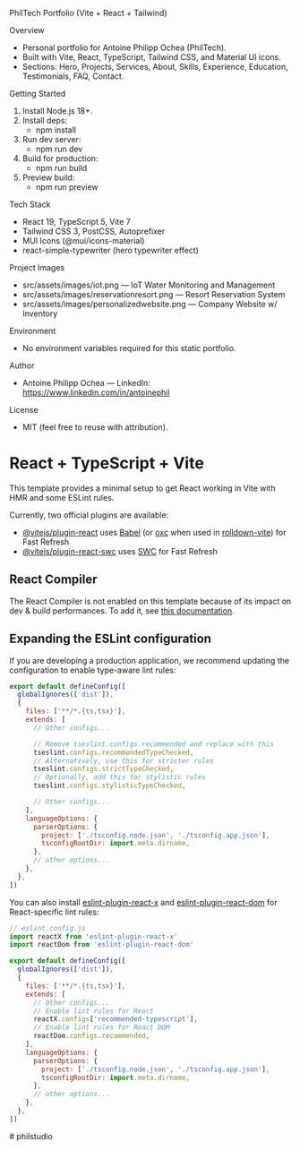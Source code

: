 PhilTech Portfolio (Vite + React + Tailwind)

Overview
- Personal portfolio for Antoine Philipp Ochea (PhilTech).
- Built with Vite, React, TypeScript, Tailwind CSS, and Material UI icons.
- Sections: Hero, Projects, Services, About, Skills, Experience, Education, Testimonials, FAQ, Contact.

Getting Started
1) Install Node.js 18+.
2) Install deps:
   - npm install
3) Run dev server:
   - npm run dev
4) Build for production:
   - npm run build
5) Preview build:
   - npm run preview

Tech Stack
- React 19, TypeScript 5, Vite 7
- Tailwind CSS 3, PostCSS, Autoprefixer
- MUI Icons (@mui/icons-material)
- react-simple-typewriter (hero typewriter effect)

Project Images
- src/assets/images/iot.png — IoT Water Monitoring and Management
- src/assets/images/reservationresort.png — Resort Reservation System
- src/assets/images/personalizedwebsite.png — Company Website w/ Inventory

Environment
- No environment variables required for this static portfolio.

Author
- Antoine Philipp Ochea — LinkedIn: https://www.linkedin.com/in/antoinephil

License
- MIT (feel free to reuse with attribution).

# React + TypeScript + Vite

This template provides a minimal setup to get React working in Vite with HMR and some ESLint rules.

Currently, two official plugins are available:

- [@vitejs/plugin-react](https://github.com/vitejs/vite-plugin-react/blob/main/packages/plugin-react) uses [Babel](https://babeljs.io/) (or [oxc](https://oxc.rs) when used in [rolldown-vite](https://vite.dev/guide/rolldown)) for Fast Refresh
- [@vitejs/plugin-react-swc](https://github.com/vitejs/vite-plugin-react/blob/main/packages/plugin-react-swc) uses [SWC](https://swc.rs/) for Fast Refresh

## React Compiler

The React Compiler is not enabled on this template because of its impact on dev & build performances. To add it, see [this documentation](https://react.dev/learn/react-compiler/installation).

## Expanding the ESLint configuration

If you are developing a production application, we recommend updating the configuration to enable type-aware lint rules:

```js
export default defineConfig([
  globalIgnores(['dist']),
  {
    files: ['**/*.{ts,tsx}'],
    extends: [
      // Other configs...

      // Remove tseslint.configs.recommended and replace with this
      tseslint.configs.recommendedTypeChecked,
      // Alternatively, use this for stricter rules
      tseslint.configs.strictTypeChecked,
      // Optionally, add this for stylistic rules
      tseslint.configs.stylisticTypeChecked,

      // Other configs...
    ],
    languageOptions: {
      parserOptions: {
        project: ['./tsconfig.node.json', './tsconfig.app.json'],
        tsconfigRootDir: import.meta.dirname,
      },
      // other options...
    },
  },
])
```

You can also install [eslint-plugin-react-x](https://github.com/Rel1cx/eslint-react/tree/main/packages/plugins/eslint-plugin-react-x) and [eslint-plugin-react-dom](https://github.com/Rel1cx/eslint-react/tree/main/packages/plugins/eslint-plugin-react-dom) for React-specific lint rules:

```js
// eslint.config.js
import reactX from 'eslint-plugin-react-x'
import reactDom from 'eslint-plugin-react-dom'

export default defineConfig([
  globalIgnores(['dist']),
  {
    files: ['**/*.{ts,tsx}'],
    extends: [
      // Other configs...
      // Enable lint rules for React
      reactX.configs['recommended-typescript'],
      // Enable lint rules for React DOM
      reactDom.configs.recommended,
    ],
    languageOptions: {
      parserOptions: {
        project: ['./tsconfig.node.json', './tsconfig.app.json'],
        tsconfigRootDir: import.meta.dirname,
      },
      // other options...
    },
  },
])
```
#   p h i l s t u d i o  
 